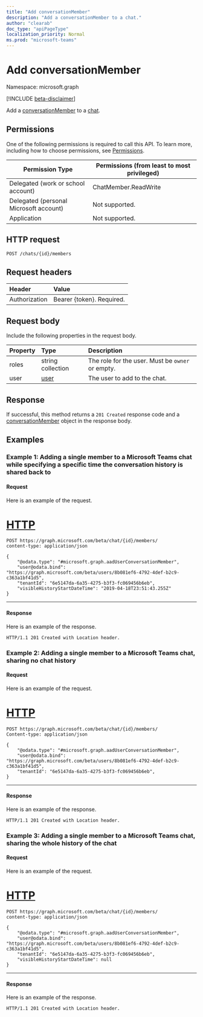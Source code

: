 ```yaml
---
title: "Add conversationMember"
description: "Add a conversationMember to a chat."
author: "clearab"
doc_type: "apiPageType"
localization_priority: Normal
ms.prod: "microsoft-teams"
---
```


# Add conversationMember

Namespace: microsoft.graph

[!INCLUDE [beta-disclaimer](../../includes/beta-disclaimer.md)]

Add a [conversationMember](../resources/conversationmember.md) to a [chat](../resources/chat.md).

## Permissions

One of the following permissions is required to call this API. To learn more, including how to choose permissions, see [Permissions](/graph/permissions-reference).

|Permission Type|Permissions (from least to most privileged)|
|---------|-------------|
|Delegated (work or school account)| ChatMember.ReadWrite |
|Delegated (personal Microsoft account)|Not supported.|
|Application| Not supported. |

## HTTP request
<!-- { "blockType": "ignored"} -->
```http
POST /chats/{id}/members
```

## Request headers

| Header       | Value |
|:---------------|:--------|
| Authorization  | Bearer {token}. Required.  |

## Request body

Include the following properties in the request body.

| Property   | Type |Description|
|:---------------|:--------|:----------|
|roles|string collection|The role for the user. Must be `owner` or empty.|
|user|[user](../resources/user.md)|The user to add to the chat.|

## Response

If successful, this method returns a `201 Created` response code and a [conversationMember](../resources/conversationmember.md) object in the response body.

## Examples

### Example 1: Adding a single member to a Microsoft Teams chat while specifying a specific time the conversation history is shared back to

#### Request

Here is an example of the request.

# [HTTP](#tab/http)
<!-- {
  "blockType": "request",
  "name": "create_conversation_member"
} -->
```http
POST https://graph.microsoft.com/beta/chat/{id}/members/
content-type: application/json

{
    "@odata.type": "#microsoft.graph.aadUserConversationMember",
    "user@odata.bind": "https://graph.microsoft.com/beta/users/8b081ef6-4792-4def-b2c9-c363a1bf41d5",
    "tenantId": "6e5147da-6a35-4275-b3f3-fc069456b6eb",
    "visibleHistoryStartDateTime": "2019-04-18T23:51:43.255Z"
}
```

---


#### Response

Here is an example of the response.

```http
HTTP/1.1 201 Created with Location header.
```

### Example 2: Adding a single member to a Microsoft Teams chat, sharing no chat history

#### Request

Here is an example of the request.

# [HTTP](#tab/http)
<!-- {
  "blockType": "request",
  "name": "create_conversation_member"
} -->
```http
POST https://graph.microsoft.com/beta/chat/{id}/members/
Content-type: application/json

{
    "@odata.type": "#microsoft.graph.aadUserConversationMember",
    "user@odata.bind": "https://graph.microsoft.com/beta/users/8b081ef6-4792-4def-b2c9-c363a1bf41d5",
    "tenantId": "6e5147da-6a35-4275-b3f3-fc069456b6eb",
}
```

---


#### Response

Here is an example of the response.

```http
HTTP/1.1 201 Created with Location header.
```

### Example 3: Adding a single member to a Microsoft Teams chat, sharing the whole history of the chat

#### Request

Here is an example of the request.

# [HTTP](#tab/http)
<!-- {
  "blockType": "request",
  "name": "create_conversation_member"
} -->
```http
POST https://graph.microsoft.com/beta/chat/{id}/members/
content-type: application/json

{
    "@odata.type": "#microsoft.graph.aadUserConversationMember",
    "user@odata.bind": "https://graph.microsoft.com/beta/users/8b081ef6-4792-4def-b2c9-c363a1bf41d5",
    "tenantId": "6e5147da-6a35-4275-b3f3-fc069456b6eb",
    "visibleHistoryStartDateTime": null
}
```

---


#### Response

Here is an example of the response.

```http
HTTP/1.1 201 Created with Location header.
```


